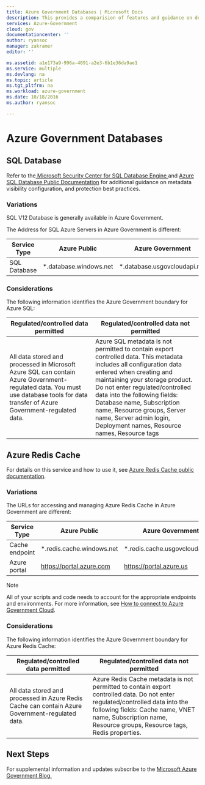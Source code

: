 ```yaml
---
title: Azure Government Databases | Microsoft Docs
description: This provides a comparision of features and guidance on developing applications for Azure Government
services: Azure-Government
cloud: gov
documentationcenter: ''
author: ryansoc
manager: zakramer
editor: ''

ms.assetid: a1e173a9-996a-4091-a2e3-6b1e36da9ae1
ms.service: multiple
ms.devlang: na
ms.topic: article
ms.tgt_pltfrm: na
ms.workload: azure-government
ms.date: 10/18/2016
ms.author: ryansoc

---
```

# Azure Government Databases
## SQL Database
Refer to the<a href="https://msdn.microsoft.com/en-us/library/bb510589.aspx"> Microsoft Security Center for SQL Database Engine </a> and [Azure SQL Database Public Documentation](../sql-database/index.md) for additional guidance on metadata visibility configuration, and protection best practices.

### Variations
SQL V12 Database is generally available in Azure Government.

The Address for SQL Azure Servers in Azure Government is different:

| Service Type | Azure Public | Azure Government |
| --- | --- | --- |
| SQL Database |*.database.windows.net |*.database.usgovcloudapi.net |

### Considerations
The following information identifies the Azure Government boundary for Azure SQL:

| Regulated/controlled data permitted | Regulated/controlled data not permitted |
| --- | --- |
| All data stored and processed in Microsoft Azure SQL can contain Azure Government-regulated data. You must use database tools for data transfer of Azure Government-regulated data. |Azure SQL metadata is not permitted to contain export controlled data. This metadata includes all configuration data entered when creating and maintaining your storage product.  Do not enter regulated/controlled data into the following fields: Database name, Subscription name, Resource groups, Server name, Server admin login, Deployment names, Resource names, Resource tags |

## Azure Redis Cache
For details on this service and how to use it, see [Azure Redis Cache public documentation](../redis-cache/index.md).

### Variations
The URLs for accessing and managing Azure Redis Cache in Azure Government are different:

| Service Type | Azure Public | Azure Government |
| --- | --- | --- |
| Cache endpoint |*.redis.cache.windows.net |*.redis.cache.usgovcloudapi.net |
| Azure portal |https://portal.azure.com |https://portal.azure.us |

> [!NOTE]
> All of your scripts and code needs to account for the appropriate endpoints and environments. For more information, see [How to connect to Azure Government Cloud](../redis-cache/cache-howto-manage-redis-cache-powershell.md#how-to-connect-to-azure-government-cloud-or-azure-china-cloud).
> 
> 

### Considerations
The following information identifies the Azure Government boundary for Azure Redis Cache:

| Regulated/controlled data permitted | Regulated/controlled data not permitted |
| --- | --- |
| All data stored and processed in Azure Redis Cache can contain Azure Government-regulated data. |Azure Redis Cache metadata is not permitted to contain export controlled data. Do not enter regulated/controlled data into the following fields: Cache name, VNET name, Subscription name, Resource groups, Resource tags, Redis properties. |

## Next Steps
For supplemental information and updates subscribe to the
<a href="https://blogs.msdn.microsoft.com/azuregov/">Microsoft Azure Government Blog. </a>

